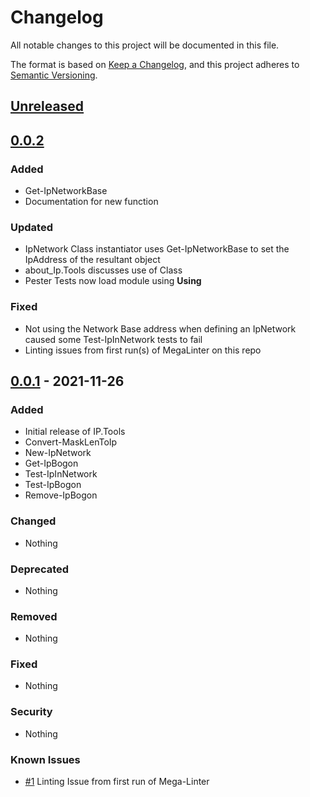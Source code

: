 # Changelog

All notable changes to this project will be documented in this file.

The format is based on [Keep a Changelog](https://keepachangelog.com/en/1.0.0/),
and this project adheres to [Semantic Versioning](https://semver.org/spec/v2.0.0.html).

## [Unreleased]

## [0.0.2]

### Added

- Get-IpNetworkBase
- Documentation for new function

### Updated

- IpNetwork Class instantiator uses Get-IpNetworkBase to set the IpAddress of the resultant object
- about_Ip.Tools discusses use of Class
- Pester Tests now load module using **Using**

### Fixed

- Not using the Network Base address when defining an IpNetwork caused some Test-IpInNetwork tests to fail
- Linting issues from first run(s) of MegaLinter on this repo

## [0.0.1] - 2021-11-26

### Added

- Initial release of IP.Tools
- Convert-MaskLenToIp
- New-IpNetwork
- Get-IpBogon
- Test-IpInNetwork
- Test-IpBogon
- Remove-IpBogon

### Changed

- Nothing

### Deprecated

- Nothing

### Removed

- Nothing

### Fixed

- Nothing

### Security

- Nothing

### Known Issues

- [#1](https://github.com/jberkers42/ip.tools/issues/1) Linting Issue from first run of Mega-Linter

[Unreleased]: https://github.com/jberkers42/ip.tools
[0.0.2]: https://github.com/jberkers42/ip.tools/releases/tag/v0.0.2
[0.0.1]: https://github.com/jberkers42/ip.tools/releases/tag/v0.0.1
